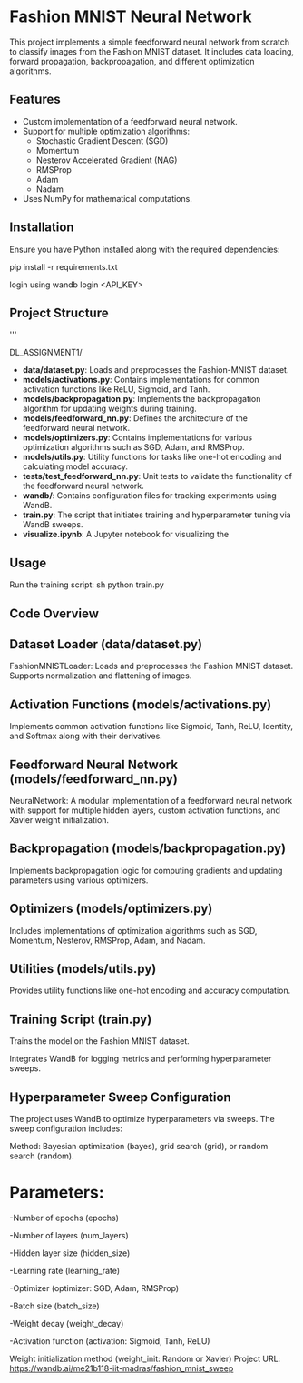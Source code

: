 # Fashion MNIST Neural Network

This project implements a simple feedforward neural network from scratch to classify images from the Fashion MNIST dataset. It includes data loading, forward propagation, backpropagation, and different optimization algorithms.

## Features
- Custom implementation of a feedforward neural network.
- Support for multiple optimization algorithms:
  - Stochastic Gradient Descent (SGD)
  - Momentum
  - Nesterov Accelerated Gradient (NAG)
  - RMSProp
  - Adam
  - Nadam
- Uses NumPy for mathematical computations.

## Installation
Ensure you have Python installed along with the required dependencies:

pip install -r requirements.txt

login using 
wandb login <API_KEY>



## Project Structure
'''

DL_ASSIGNMENT1/
- **data/dataset.py**: Loads and preprocesses the Fashion-MNIST dataset.
- **models/activations.py**: Contains implementations for common activation functions like ReLU, Sigmoid, and Tanh.
- **models/backpropagation.py**: Implements the backpropagation algorithm for updating weights during training.
- **models/feedforward_nn.py**: Defines the architecture of the feedforward neural network.
- **models/optimizers.py**: Contains implementations for various optimization algorithms such as SGD, Adam, and RMSProp.
- **models/utils.py**: Utility functions for tasks like one-hot encoding and calculating model accuracy.
- **tests/test_feedforward_nn.py**: Unit tests to validate the functionality of the feedforward neural network.
- **wandb/**: Contains configuration files for tracking experiments using WandB.
- **train.py**: The script that initiates training and hyperparameter tuning via WandB sweeps.
- **visualize.ipynb**: A Jupyter notebook for visualizing the

## Usage
Run the training script:
sh
python train.py


## Code Overview
## Dataset Loader (data/dataset.py)
FashionMNISTLoader: Loads and preprocesses the Fashion MNIST dataset. Supports normalization and flattening of images.

## Activation Functions (models/activations.py)
Implements common activation functions like Sigmoid, Tanh, ReLU, Identity, and Softmax along with their derivatives.

## Feedforward Neural Network (models/feedforward_nn.py)
NeuralNetwork: A modular implementation of a feedforward neural network with support for multiple hidden layers, custom activation functions, and Xavier weight initialization.

## Backpropagation (models/backpropagation.py)
Implements backpropagation logic for computing gradients and updating parameters using various optimizers.

## Optimizers (models/optimizers.py)
Includes implementations of optimization algorithms such as SGD, Momentum, Nesterov, RMSProp, Adam, and Nadam.

## Utilities (models/utils.py)
Provides utility functions like one-hot encoding and accuracy computation.

## Training Script (train.py)
Trains the model on the Fashion MNIST dataset.

Integrates WandB for logging metrics and performing hyperparameter sweeps.

## Hyperparameter Sweep Configuration
The project uses WandB to optimize hyperparameters via sweeps. The sweep configuration includes:

Method: Bayesian optimization (bayes), grid search (grid), or random search (random).

# Parameters:

-Number of epochs (epochs)

-Number of layers (num_layers)

-Hidden layer size (hidden_size)

-Learning rate (learning_rate)

-Optimizer (optimizer: SGD, Adam, RMSProp)

-Batch size (batch_size)

-Weight decay (weight_decay)

-Activation function (activation: Sigmoid, Tanh, ReLU)

Weight initialization method (weight_init: Random or Xavier)
Project URL: https://wandb.ai/me21b118-iit-madras/fashion_mnist_sweep